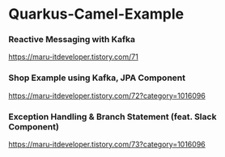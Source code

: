 # Quarkus-Camel-Example
### Reactive Messaging with Kafka
https://maru-itdeveloper.tistory.com/71
### Shop Example using Kafka, JPA Component
https://maru-itdeveloper.tistory.com/72?category=1016096
### Exception Handling & Branch Statement (feat. Slack Component)
https://maru-itdeveloper.tistory.com/73?category=1016096
